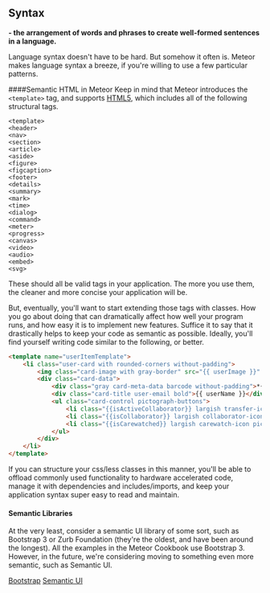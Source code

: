 ## Syntax
**- the arrangement of words and phrases to create well-formed sentences in a language.**

Language syntax doesn't have to be hard.  But somehow it often is.  Meteor makes language syntax a breeze, if you're willing to use a few particular patterns.

####Semantic HTML in Meteor
Keep in mind that Meteor introduces the ``<template>`` tag, and supports [HTML5](http://www.w3schools.com/html/html5_semantic_elements.asp), which includes all of the following structural tags.

    <template>
    <header>
    <nav>
    <section>
    <article>
    <aside>
    <figure>
    <figcaption>
    <footer>
    <details>
    <summary>
    <mark>
    <time>
    <dialog>
    <command>
    <meter>
    <progress>
    <canvas>
    <video>
    <audio>
    <embed>
    <svg>

These should all be valid tags in your application.  The more you use them, the cleaner and more concise your application will be.

But, eventually, you'll want to start extending those tags with classes.  How you go about doing that can dramatically affect how well your program runs, and how easy it is to implement new features. Suffice it to say that it drastically helps to keep your code as semantic as possible.  Ideally, you'll find yourself writing code similar to the following, or better.

````html
<template name="userItemTemplate">
    <li class="user-card with rounded-corners without-padding">
        <img class="card-image with gray-border" src="{{ userImage }}" />
        <div class="card-data">
            <div class="gray card-meta-data barcode without-padding">*{{ _id }}*</div>
            <div class="card-title user-email bold">{{ userName }}</div>
            <ul class="card-control pictograph-buttons">
                <li class="{{isActiveCollaborator}} largish transfer-icon pictograph">o</li>
                <li class="{{isCollaborator}} largish collaborator-icon pictograph">a</li>
                <li class="{{isCarewatched}} largish carewatch-icon pictograph">j</li>
            </ul>
        </div>
    </li>
</template>
````

If you can structure your css/less classes in this manner, you'll be able to offload commonly used functionality to hardware accelerated code, manage it with dependencies and includes/imports, and keep your application syntax super easy to read and maintain.


#### Semantic Libraries
At the very least, consider a semantic UI library of some sort, such as Bootstrap 3 or Zurb Foundation (they're the oldest, and have been around the longest).  All the examples in the Meteor Cookbook use Bootstrap 3.  However, in the future, we're considering moving to something even more semantic, such as Semantic UI.

[Bootstrap](http://getbootstrap.com/)
[Semantic UI](http://semantic-ui.com/)

